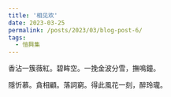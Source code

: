 ```yaml
---
title: '相见欢'
date: 2023-03-25
permalink: /posts/2023/03/blog-post-6/
tags:
  - 愷興集
---
```


香沾一簇薇紅。碧眸空。一挽金波分雪，撫鳴鐘。

隱忻慕。貪相顧。落詞窮。得此風花一刻，醉玲瓏。
